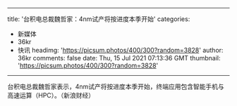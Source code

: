 
---
title: '台积电总裁魏哲家：4nm试产将按进度本季开始'
categories: 
 - 新媒体
 - 36kr
 - 快讯
headimg: 'https://picsum.photos/400/300?random=3828'
author: 36kr
comments: false
date: Thu, 15 Jul 2021 07:13:36 GMT
thumbnail: 'https://picsum.photos/400/300?random=3828'
---

<div>   
台积电总裁魏哲家表示，4nm试产将按进度本季开始，终端应用包含智能手机与高速运算（HPC）。（新浪财经）  
</div>
            